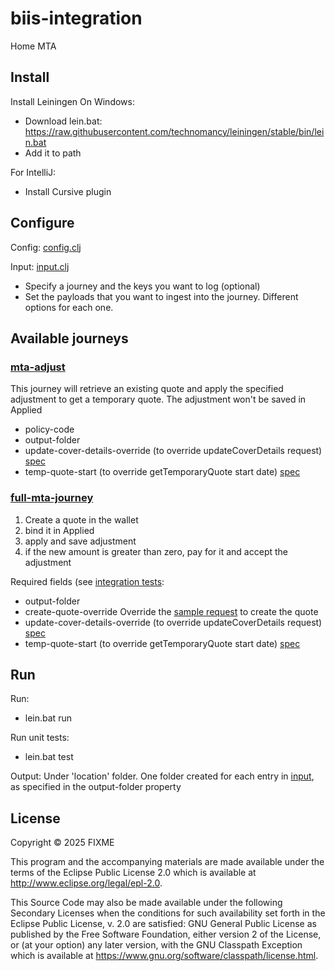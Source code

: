 # biis-integration

Home MTA

## Install

Install Leiningen
On Windows:

* Download lein.bat: https://raw.githubusercontent.com/technomancy/leiningen/stable/bin/lein.bat
* Add it to path

For IntelliJ:

* Install Cursive plugin

## Configure

Config: [config.clj](src/biis_integration/config/config.clj)

Input: [input.clj](src/biis_integration/config/input.clj)

* Specify a journey and the keys you want to log (optional)
* Set the payloads that you want to ingest into the journey. Different options for each one.

## Available journeys

### [mta-adjust](src/biis_integration/journey.clj#L76)
This journey will retrieve an existing quote and apply the specified adjustment to get a temporary quote.
The adjustment won't be saved in Applied
* policy-code
* output-folder
* update-cover-details-override (to override updateCoverDetails request) [spec](https://appliedsystems.stoplight.io/docs/applied-connect-api/33f5384174c15-adjustment-cover-details)
* temp-quote-start (to override getTemporaryQuote start date) [spec](https://appliedsystems.stoplight.io/docs/applied-connect-api/kji37kw3z9wai-adjustment-quote)

### [full-mta-journey](src/biis_integration/journey.clj#L50)
1. Create a quote in the wallet
1. bind it in Applied
1. apply and save adjustment
1. if the new amount is greater than zero, pay for it and accept the adjustment

Required fields (see [integration tests](test/biis_integration/full_home_mta_journey_test.clj):
* output-folder
* create-quote-override Override the [sample request](resources/createQuote.request.json) to create the quote
* update-cover-details-override (to override updateCoverDetails request) [spec](https://appliedsystems.stoplight.io/docs/applied-connect-api/33f5384174c15-adjustment-cover-details)
* temp-quote-start (to override getTemporaryQuote start date) [spec](https://appliedsystems.stoplight.io/docs/applied-connect-api/kji37kw3z9wai-adjustment-quote)

## Run

Run:

* lein.bat run

Run unit tests:
* lein.bat test

Output: Under 'location' folder. One folder created for each entry in [input](src/biis_integration/config/input.clj), as specified in the output-folder property

## License

Copyright © 2025 FIXME

This program and the accompanying materials are made available under the
terms of the Eclipse Public License 2.0 which is available at
http://www.eclipse.org/legal/epl-2.0.

This Source Code may also be made available under the following Secondary
Licenses when the conditions for such availability set forth in the Eclipse
Public License, v. 2.0 are satisfied: GNU General Public License as published by
the Free Software Foundation, either version 2 of the License, or (at your
option) any later version, with the GNU Classpath Exception which is available
at https://www.gnu.org/software/classpath/license.html.
